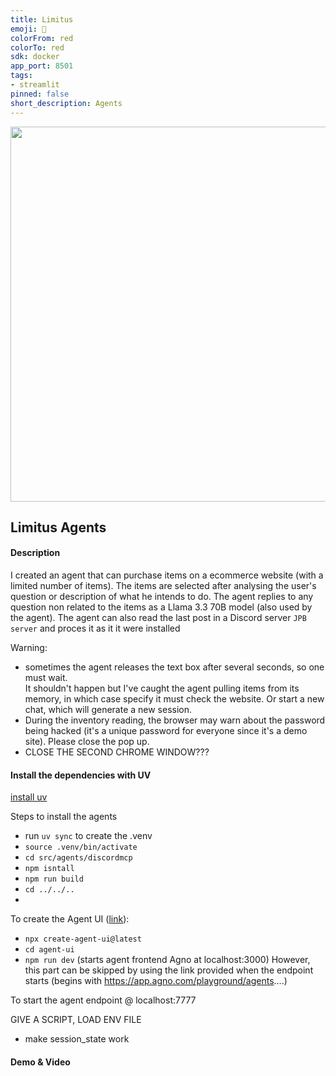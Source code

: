 ```yaml
---
title: Limitus
emoji: 🚀
colorFrom: red
colorTo: red
sdk: docker
app_port: 8501
tags:
- streamlit
pinned: false
short_description: Agents
---
```


<p align="center">
  <img src="data/logos/great_logo.png" width="600px"/>
</p>

## Limitus Agents

#### Description
I created an agent that can purchase items on a ecommerce website (with a limited number of items).
The items are selected after analysing the user's question or description of what he intends to do.
The agent replies to any question non related to the items as a Llama 3.3 70B model (also used by the agent).
The agent can also read the last post in a Discord server `JPB server` and proces it as it it were installed 

Warning: 
- sometimes the agent releases the text box after several seconds, so one must wait.  
It shouldn't happen but I've caught the agent pulling items from its memory, in which case specify it must check the website.  Or start a new chat, which will generate a new session.
- During the inventory reading, the browser may warn about the password being hacked (it's a unique password for everyone since it's a demo site).
Please close the pop up.
- CLOSE THE SECOND CHROME WINDOW???

#### Install the dependencies with UV
[install uv](https://docs.astral.sh/uv/getting-started/installation/)

Steps to install the agents
- run `uv sync` to create the .venv
-  `source .venv/bin/activate`
-  `cd src/agents/discordmcp`
-  `npm isntall`
-  `npm run build`
-  `cd ../../..`
-  
To create the Agent UI ([link](https://docs.agno.com/agent-ui/introduction)):
-  `npx create-agent-ui@latest`
-  `cd agent-ui`
-  `npm run dev` (starts agent frontend Agno at localhost:3000)
However, this part can be skipped by using the link provided when the endpoint 
starts (begins with https://app.agno.com/playground/agents....)

To start the agent endpoint @ localhost:7777

GIVE A SCRIPT, LOAD ENV FILE

- make session_state work


#### Demo & Video



